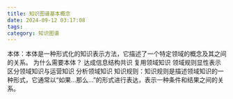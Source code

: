 ```yaml
---
title: 知识图谱基本概念
date: 2024-09-12 03:17:08
tags:
category: 知识图谱
---
```

本体：本体是一种形式化的知识表示方法，它描述了一个特定领域的概念及其之间的关系。
为什么需要本体？
达成信息结构共识
复用领域知识
领域规则显性表示
区分领域知识与运营知识
分析领域知识
知识规则：知识规则是描述领域知识的一种形式，它通常以“如果...那么...”的形式进行表达，表示一种条件和结果之间的关系。

